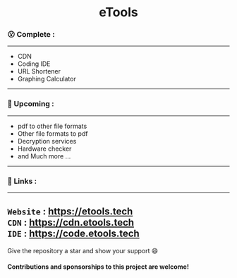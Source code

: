 <h1 align=center> eTools </h1>

### 😮  Complete : 
---
- CDN
- Coding IDE
- URL Shortener
- Graphing Calculator
---

### 🤩 Upcoming :
---
- pdf to other file formats
- Other file formats to pdf
- Decryption services
- Hardware checker
- and Much more ...
---

### 🔗 Links : 
---
`Website` : https://etools.tech
<br>
`CDN` : https://cdn.etools.tech
<br>
`IDE` : https://code.etools.tech
---

Give the repository a star and show your support 😄

#### Contributions and sponsorships to this project are welcome!
